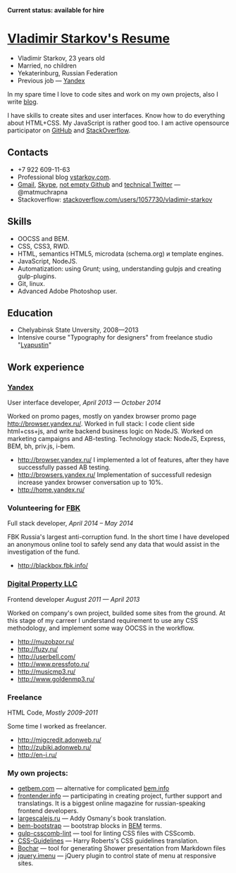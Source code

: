 **Current status: available for hire**

# [Vladimir Starkov's Resume](http://matmuchrapna.github.io/cv/)

* Vladimir Starkov, 23 years old
* Married, no children
* Yekaterinburg, Russian Federation
* Previous job — [Yandex][ya-en]

In my spare time I love to code sites and work on my own projects, also I write [blog][site-en].

I have skills to create sites and user interfaces. Know how to do everything about HTML+CSS. My JavaScript is rather good too. I am active opensource participator on [GitHub][GH] and [StackOverflow][SO].


## Contacts

* +7 922 609-11-63
* Professional blog [vstarkov.com][site-en].
* [Gmail][gmail], [Skype][skype], [not empty Github][GH] and [technical Twitter][tw] — @matmuchrapna
* Stackoverflow: [stackoverflow.com/users/1057730/vladimir-starkov][SO]

## Skills

* OOCSS and BEM.
* CSS, CSS3, RWD.
* HTML, semantics HTML5, microdata (schema.org) и template engines.
* JavaScript, NodeJS.
* Automatization: using Grunt; using, understanding gulpjs and creating gulp-plugins.
* Git, linux.
* Advanced Adobe Photoshop user.

## Education

* Chelyabinsk State Unversity, 2008—2013
* Intensive course "Typography for designers" from freelance studio "[Lyapustin][lyapustin]"

## Work experience

### [Yandex][ya-en]
User interface developer, *April 2013 — October 2014*

Worked on promo pages, mostly on yandex browser promo page http://browser.yandex.ru/. Worked in full stack: I code client side html+css+js, and write backend business logic on NodeJS. Worked on marketing campaigns and AB-testing. Technology stack: NodeJS, Express, BEM, bh, priv.js, i-bem.

* http://browser.yandex.ru/ I implemented a lot of features, after they have successfully passed AB testing.
* http://browsers.yandex.ru/ Implementation of successfull redesign increase yandex browser conversation up to 10%.
* http://home.yandex.ru/

### Volunteering for [FBK][fbk]
Full stack developer, *April 2014 – May 2014*

FBK Russia's largest anti-corruption fund. In the short time I have developed an anonymous online tool to safely send any data that would assist in the investigation of the fund.

* http://blackbox.fbk.info/

### [Digital Property LLC][digipro]
Frontend developer *August 2011 — April 2013*

Worked on company's own project, builded some sites from the ground. At this stage of my carreer I understand requirement to use any CSS methodology, and implement some way OOCSS in the workflow.

* http://muzobzor.ru/
* http://fuzy.ru/
* http://userbell.com/
* http://www.pressfoto.ru/
* http://musicmp3.ru/
* http://www.goldenmp3.ru/

### Freelance
HTML Code, *Mostly 2009-2011*

Some time I worked as freelancer.

* http://migcredit.adonweb.ru/
* http://zubiki.adonweb.ru/
* http://en-i.ru/

### My own projects:

* [getbem.com][getbem] — alternative for complicated [bem.info][bem.info]
* [frontender.info][frontender] — participating in creating project, further support and translatings. It is a biggest online magazine for russian-speaking frontend developers.
* [largescalejs.ru][largescalejs] — Addy Osmany's book translation.
* [bem-bootstrap][bem-bootstrap] — bootstrap blocks in [BEM][getbem] terms.
* [gulp-csscomb-lint][gulp-csscomb-lint] — tool for linting CSS files with CSScomb.
* [CSS-Guidelines][CSS-Guidelines] — Harry Roberts's CSS guidelines translation.
* [Bochar][bochar] — tool for generating Shower presentation from Markdown files
* [jquery.imenu][jquery.imenu] — jQuery plugin to control state of menu at responsive sites.


[site-ru]: http://vstarkov.ru/
[site-en]: http://vstarkov.com/
[GH]: http://github.com/matmuchrapna
[SO]: http://stackoverflow.com/users/1057730/vladimir-starkov
[gmail]: mailto:matmuchrapna@gmail.com
[skype]: skype:matmuchrapna?chat
[tw]: https://twitter.com/matmuchrapna

[lyapustin]: http://lyapustin.com/
[ya-ru]: https://yandex.ru/
[ya-en]: https://yandex.com/
[fbk]: http://fbk.info/
[digipro]: http://digipro.ru/

[getbem]: http://getbem.com/
[bem.info]: http://bem.info/
[frontender]: http://frontender.info/
[largescalejs]: http://largescalejs.ru/
[bem-bootstrap]: https://github.com/matmuchrapna/bem-bootstrap
[gulp-csscomb-lint]: https://github.com/matmuchrapna/gulp-csscomb-lint
[CSS-Guidelines]: https://github.com/matmuchrapna/CSS-Guidelines
[bochar]: https://matmuchrapna.github.io/bochar/
[jquery.imenu]: https://matmuchrapna.github.io/jquery.imenu/
